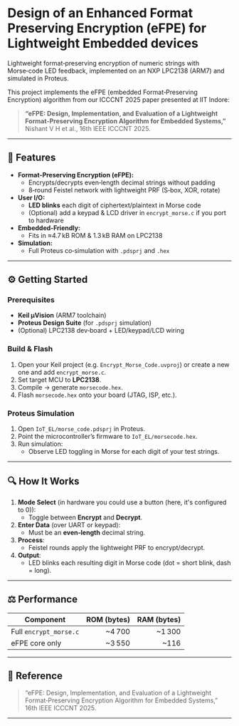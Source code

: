 # Design of an Enhanced Format Preserving Encryption (eFPE) for Lightweight Embedded devices   
Lightweight format‑preserving encryption of numeric strings with Morse‑code LED feedback, implemented on an NXP LPC2138 (ARM7) and simulated in Proteus.

This project implements the eFPE (embedded Format‑Preserving Encryption) algorithm from our ICCCNT 2025 paper presented at IIT Indore:
> **“eFPE: Design, Implementation, and Evaluation of a Lightweight Format‑Preserving Encryption Algorithm for Embedded Systems,”**  
> Nishant V H et al., 16th IEEE ICCCNT 2025.  
---

## 🚀 Features

- **Format‑Preserving Encryption (eFPE):**  
  - Encrypts/decrypts even‑length decimal strings without padding  
  - 8‑round Feistel network with lightweight PRF (S‑box, XOR, rotate)  
- **User I/O:**  
  - **LED blinks** each digit of ciphertext/plaintext in Morse code  
  - (Optional) add a keypad & LCD driver in `encrypt_morse.c` if you port to hardware  
- **Embedded‑Friendly:**  
  - Fits in ≈4.7 kB ROM & 1.3 kB RAM on LPC2138  
- **Simulation:**  
  - Full Proteus co‑simulation with `.pdsprj` and `.hex`  

---

## ⚙️ Getting Started

### Prerequisites

- **Keil μVision** (ARM7 toolchain)  
- **Proteus Design Suite** (for `.pdsprj` simulation)  
- (Optional) LPC2138 dev‑board + LED/keypad/LCD wiring  

### Build & Flash

1. Open your Keil project (e.g. `Encrypt_Morse_Code.uvproj`) or create a new one and add `encrypt_morse.c`.  
2. Set target MCU to **LPC2138**.  
3. Compile → generate `morsecode.hex`.  
4. Flash `morsecode.hex` onto your board (JTAG, ISP, etc.).

### Proteus Simulation

1. Open `IoT_EL/morse_code.pdsprj` in Proteus.  
2. Point the microcontroller’s firmware to `IoT_EL/morsecode.hex`.  
3. Run simulation:  
   - Observe LED toggling in Morse for each digit of your test strings.

---

## 🔍 How It Works

1. **Mode Select** (in hardware you could use a button (here, it's configured to 0)):  
   - Toggle between **Encrypt** and **Decrypt**.  
2. **Enter Data** (over UART or keypad):  
   - Must be an **even‑length** decimal string.  
3. **Process**:  
   - Feistel rounds apply the lightweight PRF to encrypt/decrypt.  
4. **Output**:  
   - LED blinks each resulting digit in Morse code (dot = short blink, dash = long).

---

## ⚖️ Performance

| Component         | ROM (bytes) | RAM (bytes) |
|-------------------|-----------:|-----------:|
| Full `encrypt_morse.c` |      ~4 700 |     ~1 300 |
| eFPE core only    |      ~3 550 |       ~116  |

---

## 📖 Reference
 
> “eFPE: Design, Implementation, and Evaluation of a Lightweight Format‑Preserving Encryption Algorithm for Embedded Systems,”  
> 16th IEEE ICCCNT 2025.  
---


